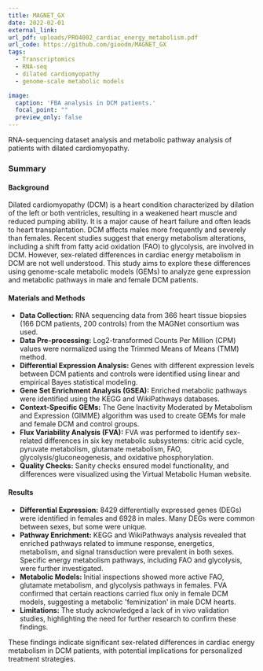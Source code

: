 ```yaml
---
title: MAGNET_GX
date: 2022-02-01
external_link: 
url_pdf: uploads/PRO4002_cardiac_energy_metabolism.pdf
url_code: https://github.com/gioodm/MAGNET_GX
tags:
  - Transcriptomics
  - RNA-seq
  - dilated cardiomyopathy
  - genome-scale metabolic models

image:
  caption: 'FBA analysis in DCM patients.'
  focal_point: ""
  preview_only: false
---
```


RNA-sequencing dataset analysis and metabolic pathway analysis of patients with dilated cardiomyopathy.

### Summary
  
#### **Background**
Dilated cardiomyopathy (DCM) is a heart condition characterized by dilation of the left or both ventricles, resulting in a weakened heart muscle and reduced pumping ability. It is a major cause of heart failure and often leads to heart transplantation. DCM affects males more frequently and severely than females. Recent studies suggest that energy metabolism alterations, including a shift from fatty acid oxidation (FAO) to glycolysis, are involved in DCM. However, sex-related differences in cardiac energy metabolism in DCM are not well understood. This study aims to explore these differences using genome-scale metabolic models (GEMs) to analyze gene expression and metabolic pathways in male and female DCM patients.

#### **Materials and Methods**
- **Data Collection:** RNA sequencing data from 366 heart tissue biopsies (166 DCM patients, 200 controls) from the MAGNet consortium was used.
- **Data Pre-processing:** Log2-transformed Counts Per Million (CPM) values were normalized using the Trimmed Means of Means (TMM) method.
- **Differential Expression Analysis:** Genes with different expression levels between DCM patients and controls were identified using linear and empirical Bayes statistical modeling.
- **Gene Set Enrichment Analysis (GSEA):** Enriched metabolic pathways were identified using the KEGG and WikiPathways databases.
- **Context-Specific GEMs:** The Gene Inactivity Moderated by Metabolism and Expression (GIMME) algorithm was used to create GEMs for male and female DCM and control groups.
- **Flux Variability Analysis (FVA):** FVA was performed to identify sex-related differences in six key metabolic subsystems: citric acid cycle, pyruvate metabolism, glutamate metabolism, FAO, glycolysis/gluconeogenesis, and oxidative phosphorylation.
- **Quality Checks:** Sanity checks ensured model functionality, and differences were visualized using the Virtual Metabolic Human website.

#### **Results**
- **Differential Expression:** 8429 differentially expressed genes (DEGs) were identified in females and 6928 in males. Many DEGs were common between sexes, but some were unique.
- **Pathway Enrichment:** KEGG and WikiPathways analysis revealed that enriched pathways related to immune response, energetics, metabolism, and signal transduction were prevalent in both sexes. Specific energy metabolism pathways, including FAO and glycolysis, were further investigated.
- **Metabolic Models:** Initial inspections showed more active FAO, glutamate metabolism, and glycolysis pathways in females. FVA confirmed that certain reactions carried flux only in female DCM models, suggesting a metabolic 'feminization' in male DCM hearts.
- **Limitations:** The study acknowledged a lack of in vivo validation studies, highlighting the need for further research to confirm these findings.

These findings indicate significant sex-related differences in cardiac energy metabolism in DCM patients, with potential implications for personalized treatment strategies.

